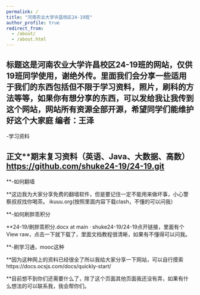 ```yaml
---
permalink: /
title: "河南农业大学许昌校区24-19班"
author_profile: true
redirect_from: 
  - /about/
  - /about.html
---
```



## 标题**这是河南农业大学许昌校区24-19班的网站，仅供19班同学使用，谢绝外传。里面我们会分享一些适用于我们的东西包括但不限于学习资料，照片，刷科的方法等等，如果你有想分享的东西，可以发给我让我传到这个网站，网站所有资源全部开源，希望同学们能维护好这个大家庭**                              编者：王泽
-学习资料

## 正文**期末复习资料（英语、Java、大数据、高数）https://github.com/shuke24-19/24-19.git

**-如何翻墙

**这边我为大家分享免费的翻墙软件，但是要记住一定不能用来做坏事，小心警察叔叔找你喝茶。 ikuuu.org(按照里面内容下载clash，不懂的可以问我）

**-如何刷胖乖积分

**24-19/刷胖乖积分.docx at main · shuke24-19/24-19点开链接，里面有个View raw，点击一下就下载了，里面文档教程很清晰，如果有不懂得可以问我。

**-刷学习通，mooc这种

**因为这种网上的资料已经很全了所以我给大家分享一下网站，可以自行摸索https://docs.ocsjs.com/docs/quickly-start/

**目前想不到你们还需要什么了，除了这个页面其他页面我还没有弄，如果有什么想法的可以联系我，我会帮你们。
